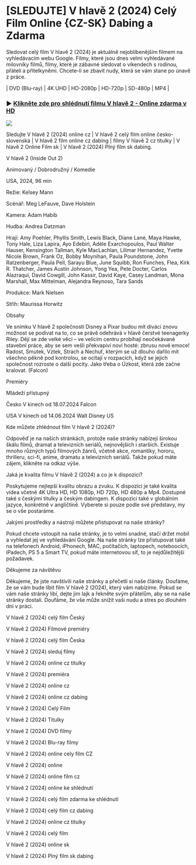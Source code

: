 # [SLEDUJTE] V hlavě 2 (2024) Celý Film Online {CZ-SK} Dabing a Zdarma

Sledovat celý film V hlavě 2 (2024) je aktuálně nejoblíbenějším filmem na vyhledávacím webu Google. Filmy, které jsou dnes velmi vyhledávané milovníky filmů, filmy, které je zábavné sledovat o víkendech s rodinou, přáteli a přítelkyněmi. Chcete-li se zbavit nudy, která se vám stane po únavě z práce.

| DVD (Blu-ray) | 4K UHD | HD-2080p | HD-720p | SD-480p | MP4 |

### ► [Klikněte zde pro shlédnutí filmu V hlavě 2 - Online zdarma v HD](https://plexmovies.org/cs/movie/1022789)

<a href="https://plexmovies.org/cs/movie/1022789"><img src="https://images.gr-assets.com/hostedimages/1625646236ra/31600646.gif" style="max-width: 100%;"></a></p>

Sledujte V hlavě 2 (2024) online cz | V hlavě 2 celý film online česko-slovenská | V hlavě 2 film online cz dabing | filmy V hlavě 2 cz titulky | V hlavě 2 Online Film sk | V hlavě 2 (2024) Plný film sk dabing.

V hlavě 2 (Inside Out 2)

Animovaný / Dobrodružný / Komedie

USA, 2024, 96 min

Režie: Kelsey Mann

Scénář: Meg LeFauve, Dave Holstein

Kamera: Adam Habib

Hudba: Andrea Datzman

Hrají: Amy Poehler, Phyllis Smith, Lewis Black, Diane Lane, Maya Hawke, Tony Hale, Liza Lapira, Ayo Edebiri, Adèle Exarchopoulos, Paul Walter Hauser, Kensington Tallman, Kyle MacLachlan, Lilimar Hernandez, Yvette Nicole Brown, Frank Oz, Bobby Moynihan, Paula Poundstone, John Ratzenberger, Paula Pell, Sarayu Blue, June Squibb, Ron Funches, Flea, Kirk R. Thatcher, James Austin Johnson, Yong Yea, Pete Docter, Carlos Alazraqui, David Cowgill, John Kassir, David Kaye, Casey Landman, Mona Marshall, Max Mittelman, Alejandra Reynoso, Tara Sands

Produkce: Mark Nielsen

Střih: Maurissa Horwitz

Obsahy

Ve snímku V hlavě 2 společností Disney a Pixar budou mít diváci znovu možnost se podívat na to, co se právě odehrává v hlavě čerstvé teenagerky Riley. Dějí se zde velké věci – ve velícím centru probíhají neočekávané stavební práce, aby se sem vešli překvapiví noví hosté: zbrusu nové emoce! Radost, Smutek, Vztek, Strach a Nechuť, kterým se už dlouho dařilo mít všechno pěkně pod kontrolou, se ocitají v rozpacích, když se jejich společnost rozroste o další pocity. Jako třeba o Úzkost, která zde začne kralovat. (Falcon)

Premiéry

Mládeži přístupný

Česko V kinech od 18.07.2024 Falcon

USA V kinech od 14.06.2024 Walt Disney US

Kde můžete zhlédnout film V hlavě 2 (2024)?

Odpověď je na našich stránkách, protože naše stránky nabízejí širokou škálu filmů, dramat a televizních seriálů, nejnovějších i starších. Existuje mnoho různých typů filmových žánrů, včetně akce, romantiky, hororu, thrilleru, sci-fi, anime, dramatu a televizních seriálů. Takže pokud máte zájem, klikněte na odkaz výše.

Jaká je kvalita filmu V hlavě 2 (2024) a co je k dispozici?

Poskytujeme nejlepší kvalitu obrazu a zvuku. K dispozici je také kvalita videa včetně 4K Ultra HD, HD 1080p, HD 720p, HD 480p a Mp4. Dostupné také s českými titulky a českým dabingem. K dispozici také v globálním jazyce, konkrétně v angličtině. Vyberete si pouze podle své představy, my se o vše postaráme.

Jakými prostředky a nástroji můžete přistupovat na naše stránky?

Pokud chcete vstoupit na naše stránky, je to velmi snadné, stačí držet mobil a vyhledat jej ve vyhledávání Google. Na naše stránky lze přistupovat také na telefonech Android, iPhonech, MAC, počítačích, laptopech, noteboocích, iPadech, PS 5 a Smart TV, pokud máte internetovou síť, to je nejdůležitější požadavek.

Děkujeme za návštěvu

Děkujeme, že jste navštívili naše stránky a přečetli si naše články. Doufáme, že se vám bude líbit film V hlavě 2 (2024), který vám nabízíme. Pokud se vám naše stránky líbí, dejte jim lajk a řekněte svým přátelům, aby se na naše stránky dostali. Doufáme, že vše může snížit vaši nudu a stres po dlouhém dni v práci.

V hlavě 2 (2024) celý film Český

V hlavě 2 (2024) Filmové premiéry

V hlavě 2 (2024) celý film Česka

V hlavě 2 (2024) sleduj filmy

V hlavě 2 (2024) online cz titulky

V hlavě 2 (2024) premiéra

V hlavě 2 (2024) online cz

V hlavě 2 (2024) online cz dabing

V hlavě 2 (2024) Celý Film

V hlavě 2 (2024) Titulky

V hlavě 2 (2024) DVD filmy

V hlavě 2 (2024) Blu-ray filmy

V hlavě 2 (2024) online cely film CZ

V hlavě 2 (2024) online

V hlavě 2 (2024) online film cz

V hlavě 2 (2024) online ke shlédnutí

V hlavě 2 (2024) celý film zdarma ke shlédnutí

V hlavě 2 (2024) celý film cz dabing

V hlavě 2 (2024) online cz titulky

V hlavě 2 (2024) celý film

V hlavě 2 (2024) online sk

V hlavě 2 (2024) Plný film sk dabing
